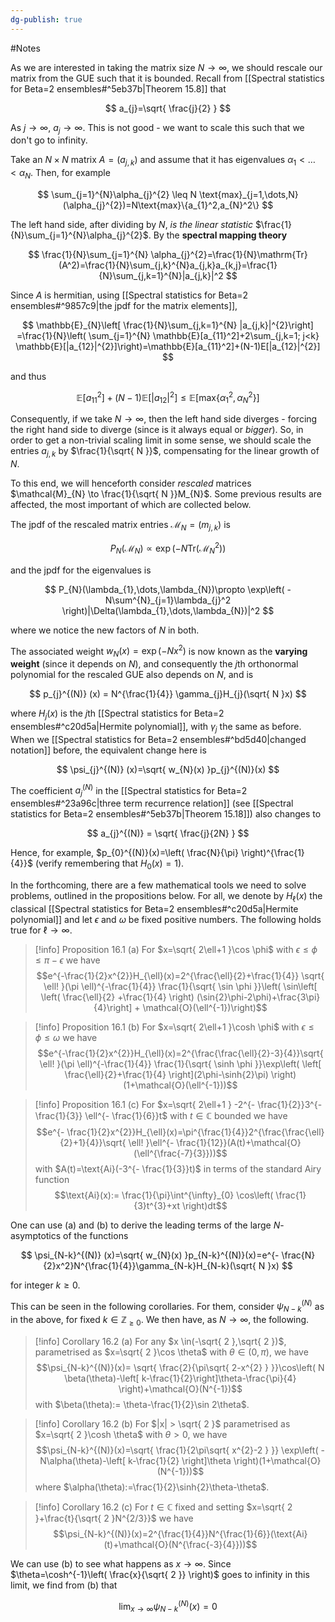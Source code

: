 ```yaml
---
dg-publish: true
---
```

#Notes 

As we are interested in taking the matrix size $N\to \infty$, we should rescale our matrix from the GUE such that it is bounded. Recall from [[Spectral statistics for Beta=2 ensembles#^5eb37b|Theorem 15.8]] that

$$
a_{j}=\sqrt{ \frac{j}{2} }
$$

As $j\to \infty$, $a_{j}\to \infty$. This is not good - we want to scale this such that we don't go to infinity.

Take an $N\times N$ matrix $A=(a_{j,k})$ and assume that it has eigenvalues $\alpha_{1}<\dots<\alpha_{N}$. Then, for example

$$
\sum_{j=1}^{N}\alpha_{j}^{2} \leq N \text{max}_{j=1,\dots,N} (\alpha_{j}^{2})=N\text{max}\{a_{1}^2,a_{N}^2\}
$$

The left hand side, after dividing by $N$, *is the linear statistic* $\frac{1}{N}\sum_{j=1}^{N}\alpha_{j}^{2}$. By the **spectral mapping theory**

$$
\frac{1}{N}\sum_{j=1}^{N} \alpha_{j}^{2}=\frac{1}{N}\mathrm{Tr}(A^2)=\frac{1}{N}\sum_{j,k}^{N}a_{j,k}a_{k,j}=\frac{1}{N}\sum_{j,k=1}^{N}|a_{j,k}|^2 
$$

Since $A$ is hermitian, using [[Spectral statistics for Beta=2 ensembles#^9857c9|the jpdf for the matrix elements]],

$$
\mathbb{E}_{N}\left[ \frac{1}{N}\sum_{j,k=1}^{N}  |a_{j,k}|^{2}\right] =\frac{1}{N}\left( \sum_{j=1}^{N} \mathbb{E}[a_{11}^2]+2\sum_{j,k=1; j<k} \mathbb{E}[|a_{12}|^{2}]\right)=\mathbb{E}[a_{11}^2]+(N-1)E[|a_{12}|^{2}]
$$


and thus 

$$\mathbb{E}[a_{11}^{2}]+(N-1)\mathbb{E}[|a_{12}|^{2}]\leq \mathbb{E}[\text{max}\{ \alpha_{1}^{2},\alpha_{N}^2 \}]$$

Consequently, if we take $N\to \infty$, then the left hand side diverges - forcing the right hand side to diverge (since is it always equal or *bigger*). So, in order to get a non-trivial scaling limit in some sense, we should scale the entries $a_{j,k}$ by $\frac{1}{\sqrt{ N }}$, compensating for the linear growth of $N$. 

To this end, we will henceforth consider *rescaled* matrices $\mathcal{M}_{N} \to \frac{1}{\sqrt{ N }}M_{N}$. Some previous results are affected, the most important of which are collected below. 

The jpdf of the rescaled matrix entries $\mathcal{M}_{N}=(m_{j,k})$ is

$$
P_{N}(\mathcal{M}_{N}) \propto \exp(-N \mathrm{Tr}(\mathcal{M}_{N}^2))
$$

and the jpdf for the eigenvalues is 

$$
P_{N}(\lambda_{1},\dots,\lambda_{N})\propto \exp\left( -N\sum^{N}_{j=1}\lambda_{j}^2 \right)|\Delta(\lambda_{1},\dots,\lambda_{N})|^2
$$

where we notice the new factors of $N$ in both.

The associated weight $w_{N}(x)=\exp(-Nx^{2})$ is now known as the **varying weight** (since it depends on $N$), and consequently the $j$th orthonormal polynomial for the rescaled GUE also depends on $N$, and is 

$$
p_{j}^{(N)} (x) = N^{\frac{1}{4}} \gamma_{j}H_{j}(\sqrt{ N }x)
$$

where $H_{j}(x)$ is the $j$th [[Spectral statistics for Beta=2 ensembles#^c20d5a|Hermite polynomial]], with $\gamma_{j}$ the same as before. When we [[Spectral statistics for Beta=2 ensembles#^bd5d40|changed notation]] before, the equivalent change here is

$$
\psi_{j}^{(N)} (x)=\sqrt{ w_{N}(x) }p_{j}^{(N)}(x)
$$

The coefficient $a_{j}^{(N)}$ in the [[Spectral statistics for Beta=2 ensembles#^23a96c|three term recurrence relation]] (see [[Spectral statistics for Beta=2 ensembles#^5eb37b|Theorem 15.18]]) also changes to

$$
a_{j}^{(N)} = \sqrt{ \frac{j}{2N} }
$$

Hence, for example, $p_{0}^{(N)}(x)=\left( \frac{N}{\pi} \right)^{\frac{1}{4}}$ (verify remembering that $H_{0}(x)=1$).

In the forthcoming, there are a few mathematical tools we need to solve problems, outlined in the propositions below. For all, we denote by $H_{\ell}(x)$ the classical [[Spectral statistics for Beta=2 ensembles#^c20d5a|Hermite polynomial]] and let $\epsilon$ and $\omega$ be fixed positive numbers. The following holds true for $\ell\to \infty$.

>[!info] Proposition 16.1 (a)
>For $x=\sqrt{ 2\ell+1 }\cos \phi$ with $\epsilon\leq \phi \leq \pi-\epsilon$ we have
>$$e^{-\frac{1}{2}x^{2}}H_{\ell}(x)=2^{\frac{\ell}{2}+\frac{1}{4}} \sqrt{ \ell! }(\pi \ell)^{-\frac{1}{4}} \frac{1}{\sqrt{ \sin \phi }}\left( \sin\left[ \left( \frac{\ell}{2} +\frac{1}{4} \right) (\sin{2}\phi-2\phi)+\frac{3\pi}{4}\right] + \mathcal{O}(\ell^{-1})\right)$$

>[!info] Proposition 16.1 (b)
>For $x=\sqrt{ 2\ell+1 }\cosh \phi$ with $\epsilon \leq \phi \leq \omega$ we have
>$$e^{-\frac{1}{2}x^{2}}H_{\ell}(x)=2^{\frac{\frac{\ell}{2}-3}{4}}\sqrt{ \ell! }(\pi \ell)^{-\frac{1}{4}} \frac{1}{\sqrt{ \sinh \phi }}\exp\left( \left[ \frac{\ell}{2}+\frac{1}{4} \right](2\phi-\sinh{2}\pi) \right)(1+\mathcal{O}(\ell^{-1}))$$

>[!info] Proposition 16.1 (c)
>For $x=\sqrt{ 2\ell+1 } -2^{- \frac{1}{2}}3^{- \frac{1}{3}} \ell^{- \frac{1}{6}}t$ with $t \in \mathbb{C}$ bounded we have
>$$e^{- \frac{1}{2}x^{2}}H_{\ell}(x)=\pi^{\frac{1}{4}}2^{\frac{\frac{\ell}{2}+1}{4}}\sqrt{ \ell! }\ell^{- \frac{1}{12}}(A(t)+\mathcal{O}(\ell^{\frac{-7}{3}}))$$
>with $A(t)=\text{Ai}(-3^{- \frac{1}{3}}t)$ in terms of the standard Airy function 
>$$\text{Ai}(x):= \frac{1}{\pi}\int^{\infty}_{0} \cos\left( \frac{1}{3}t^{3}+xt \right)dt$$

One can use (a) and (b) to derive the leading terms of the large $N$-asymptotics of the functions 

$$
\psi_{N-k}^{(N)} (x)=\sqrt{ w_{N}(x) }p_{N-k}^{(N)}(x)=e^{- \frac{N}{2}x^2}N^{\frac{1}{4}}\gamma_{N-k}H_{N-k}(\sqrt{ N }x)
$$

for integer $k \geq 0$.

This can be seen in the following corollaries. For them, consider $\psi_{N-k}^{(N)}$ as in the above, for fixed $k \in \mathbb{Z}_{\geq{0}}$. We then have, as $N \to \infty$, the following.

>[!info] Corollary 16.2 (a)
>For any $x \in(-\sqrt{ 2 },\sqrt{ 2 })$, parametrised as $x=\sqrt{ 2 }\cos \theta$ with $\theta \in (0,\pi)$, we have
>$$\psi_{N-k}^{(N)}(x)= \sqrt{ \frac{2}{\pi\sqrt{ 2-x^{2} } }}\cos\left( N \beta(\theta)-\left[ k-\frac{1}{2}\right]\theta-\frac{\pi}{4} \right)+\mathcal{O}(N^{-1})$$
>with $\beta(\theta):= \theta-\frac{1}{2}\sin 2\theta$.

>[!info] Corollary 16.2 (b)
>For $|x| > \sqrt{ 2 }$ parametrised as $x=\sqrt{ 2 }\cosh \theta$ with $\theta>0$, we have
>$$\psi_{N-k}^{(N)}(x)=\sqrt{ \frac{1}{2\pi\sqrt{ x^{2}-2 } }} \exp\left( -N\alpha(\theta)-\left[ k-\frac{1}{2} \right]\theta \right)(1+\mathcal{O}(N^{-1}))$$
>where $\alpha(\theta):=\frac{1}{2}\sinh{2}\theta-\theta$.

>[!info] Corollary 16.2 (c)
>For $t \in \mathbb{C}$ fixed and setting $x=\sqrt{ 2 }+\frac{t}{\sqrt{ 2 }N^{2/3}}$ we have
>$$\psi_{N-k}^{(N)}(x)=2^{\frac{1}{4}}N^{\frac{1}{6}}(\text{Ai}(t)+\mathcal{O}(N^{\frac{-3}{4}}))$$

We can use (b) to see what happens as $x\to \infty$. Since $\theta=\cosh^{-1}\left( \frac{x}{\sqrt{ 2 }} \right)$ goes to infinity in this limit, we find from (b) that

$$
\lim_{ x \to \infty } \psi_{N-k}^{(N)}(x)=0
$$

